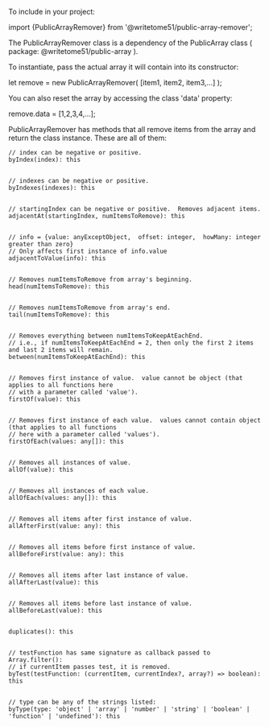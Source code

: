 To include in your project:

import {PublicArrayRemover} from '@writetome51/public-array-remover';

The PublicArrayRemover class is a dependency of the PublicArray class
( package:  @writetome51/public-array ).

To instantiate, pass the actual array it will contain into its constructor:

let remove = new PublicArrayRemover( [item1, item2, item3,...] );

You can also reset the array by accessing the class 'data' property:

remove.data = [1,2,3,4,...];

PublicArrayRemover has methods that all remove items from the array and return the class instance.
These are all of them:


	// index can be negative or positive.
	byIndex(index): this


	// indexes can be negative or positive.
	byIndexes(indexes): this


	// startingIndex can be negative or positive.  Removes adjacent items.
	adjacentAt(startingIndex, numItemsToRemove): this


	// info = {value: anyExceptObject,  offset: integer,  howMany: integer greater than zero}
	// Only affects first instance of info.value
	adjacentToValue(info): this


    // Removes numItemsToRemove from array's beginning.
	head(numItemsToRemove): this


    // Removes numItemsToRemove from array's end.
	tail(numItemsToRemove): this


    // Removes everything between numItemsToKeepAtEachEnd.
    // i.e., if numItemsToKeepAtEachEnd = 2, then only the first 2 items and last 2 items will remain.
	between(numItemsToKeepAtEachEnd): this


	// Removes first instance of value.  value cannot be object (that applies to all functions here
	// with a parameter called 'value').
	firstOf(value): this


    // Removes first instance of each value.  values cannot contain object (that applies to all functions
    // here with a parameter called 'values').
	firstOfEach(values: any[]): this


	// Removes all instances of value.
	allOf(value): this


    // Removes all instances of each value.
	allOfEach(values: any[]): this


	// Removes all items after first instance of value.
	allAfterFirst(value: any): this


	// Removes all items before first instance of value.
	allBeforeFirst(value: any): this


    // Removes all items after last instance of value.
	allAfterLast(value): this


    // Removes all items before last instance of value.
	allBeforeLast(value): this


	duplicates(): this


	// testFunction has same signature as callback passed to Array.filter():
	// if currentItem passes test, it is removed.
	byTest(testFunction: (currentItem, currentIndex?, array?) => boolean): this


    // type can be any of the strings listed:
	byType(type: 'object' | 'array' | 'number' | 'string' | 'boolean' | 'function' | 'undefined'): this

